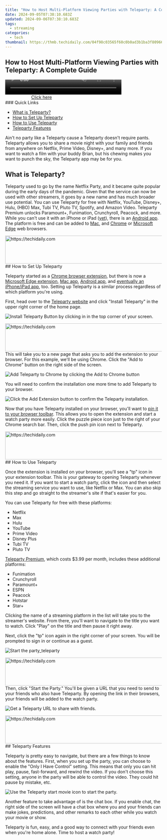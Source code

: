 ```yaml
---
title: "How to Host Multi-Platform Viewing Parties with Teleparty: A Complete Guide"
date: 2024-09-05T07:38:10.683Z
updated: 2024-09-06T07:38:10.683Z
tags:
  - streaming
categories:
  - tech
thumbnail: https://thmb.techidaily.com/04f98c03565f60c0b0ad3b1ba3f80966cc746c43e46cf7809dfb5c690e2c4abe.jpg
---
```


## How to Host Multi-Platform Viewing Parties with Teleparty: A Complete Guide

<!-- affiliate ads begin -->
<span id="1936838">
					<video width="374" height="48" style="cursor:pointer"
           poster="//a.impactradius-go.com/display-clicktoplayimage/1936838.png"
           onclick="if(!this.playClicked){this.play();this.setAttribute('controls',true);this.playClicked=true;}">
	   <source src="//a.impactradius-go.com/display-ad/18409-1936838">
	   <img src="//a.impactradius-go.com/display-clicktoplayimage/1936838.png" style="border: none; height: 100%; width: 100%; object-fit: contain">
	</video>
	<div style="width:234px;text-align:center"><a href="javascript:window.open(decodeURIComponent('https%3A%2F%2Fcoinrule.sjv.io%2Fc%2F5597632%2F1936838%2F18409'), '_blank');void(0);">Click here</a></div>
</span>
<img height="0" width="0" src="https://imp.pxf.io/i/5597632/1936838/18409" style="position:absolute;visibility:hidden;" border="0" />
<!-- affiliate ads end -->
### Quick Links

* [What is Teleparty?](https://facebook-video-recording.techidaily.com/new-top-5-youtube-like-gbv-snippets-on-fb-for-2024/)
* [How to Set Up Teleparty](https://instagram-video-files.techidaily.com/updated-2024-approved-preserving-profile-prestige-from-pretend-popularity-pitfalls/)
* [How to Use Teleparty](https://youtube-stream.techidaily.com/2024-approved-ideal-titles-and-sizes-maximizing-click-through-rates/)
* [Teleparty Features](https://some-knowledge.techidaily.com/2024-approved-exploring-the-colors-of-wings-in-bebops-parrot-edition/)

 Ain't no party like a Teleparty cause a Teleparty doesn't require pants. Teleparty allows you to share a movie night with your family and friends from anywhere on Netflix, Prime Video, Disney+, and many more. If you want to watch a film with your buddy Brian, but his chewing makes you want to punch the sky, the Teleparty app may be for you.

##  What is Teleparty?

 Teleparty used to go by the name Netflix Party, and it became quite popular during the early days of the pandemic. Given that the service can now be used with other streamers, it goes by a new name and has much broader use potential. You can use Teleparty for free with Netflix, YouTube, Disney+, Hulu, (HBO) Max, Tubi TV, Pluto TV, Spotify, and Amazon Video. Teleparty Premium unlocks Paramount+, Funimation, Crunchyroll, Peacock, and more. While you can't use it with an iPhone or iPad ([yet](https://redirect.teleparty.com/mobile-beta)), there is an [Android app](https://www.anrdoezrs.net/links/3607085/type/dlg/sid/UUhtgUeUpU2002452/https://play.google.com/store/apps/details?id=com.teleparty.android). The platform is free and can be added to [Mac](https://apps.apple.com/us/app/teleparty-watch-tv-together/id6471985961?mt=12), and [Chrome](https://chromewebstore.google.com/detail/netflix-party-is-now-tele/oocalimimngaihdkbihfgmpkcpnmlaoa) or [Microsoft Edge](https://microsoftedge.microsoft.com/addons/detail/netflix-party-is-now-tele/igbncjcgfkfnfgbaieiimpfkobabmkce) web browsers.

<!-- affiliate ads begin -->
<a href="https://aligracehair.sjv.io/c/5597632/2047411/19272" target="_top" id="2047411">
  <img src="//a.impactradius-go.com/display-ad/19272-2047411" border="0" alt="https://techidaily.com" width="728" height="90"/>
</a>
<img height="0" width="0" src="https://aligracehair.sjv.io/i/5597632/2047411/19272" style="position:absolute;visibility:hidden;" border="0" />
<!-- affiliate ads end -->
##  How to Set Up Teleparty

 Teleparty started as a [Chrome browser extension](https://chromewebstore.google.com/detail/netflix-party-is-now-tele/oocalimimngaihdkbihfgmpkcpnmlaoa?hl=en), but there is now a [Microsoft Edge extension](https://microsoftedge.microsoft.com/addons/detail/netflix-party-is-now-tele/igbncjcgfkfnfgbaieiimpfkobabmkce), [Mac app](https://apps.apple.com/us/app/teleparty-watch-tv-together/id6471985961?mt=12), [Android app](https://www.anrdoezrs.net/links/3607085/type/dlg/sid/UUhtgUeUpU2002452/https://play.google.com/store/apps/details?id=com.teleparty.android&hl=en%5FUS&gl=US), and [eventually an iPhone/iPad app](https://redirect.teleparty.com/mobile-beta), too. Setting up Teleparty is a similar process regardless of which platform you're using.

 First, head over to the [Teleparty website](https://www.teleparty.com/) and click "Install Teleparty" in the upper right corner of the home page.

![Install Teleparty Button by clicking in in the top corner of your screen.](https://static1.howtogeekimages.com/wordpress/wp-content/uploads/2024/03/install-teleparty-button.jpg) 

<!-- affiliate ads begin -->
<a href="https://homestyler.sjv.io/c/5597632/1943647/22993" target="_top" id="1943647">
  <img src="//a.impactradius-go.com/display-ad/22993-1943647" border="0" alt="https://techidaily.com" width="728" height="90"/>
</a>
<img height="0" width="0" src="https://homestyler.sjv.io/i/5597632/1943647/22993" style="position:absolute;visibility:hidden;" border="0" />
<!-- affiliate ads end -->
 This will take you to a new page that asks you to add the extension to your browser. For this example, we'll be using Chrome. Click the "Add to Chrome" button on the right side of the screen.

![Add Teleparty to Chrome by clicking the Add to Chrome button](https://static1.howtogeekimages.com/wordpress/wp-content/uploads/2024/03/add-to-chrome_teleparty.jpg) 

 You will need to confirm the installation one more time to add Teleparty to your browser.

![Click the Add Extension button to confirm the Teleparty installation.](https://static1.howtogeekimages.com/wordpress/wp-content/uploads/2024/03/add-extension-confirm_teleparty.jpg) 

 Now that you have Teleparty installed on your browser, you'll want to [pin it to your browser toolbar](https://extra-skills.techidaily.com/2024-approved-instagrams-picture-perfect-upload-techniques-unveiled/). This allows you to open the extension and start a watch party more easily. Click the puzzle piece icon just to the right of your Chrome search bar. Then, click the push pin icon next to Teleparty.

<!-- affiliate ads begin -->
<a href="https://aligracehair.sjv.io/c/5597632/2006946/19272" target="_top" id="2006946">
  <img src="//a.impactradius-go.com/display-ad/19272-2006946" border="0" alt="https://techidaily.com" width="728" height="90"/>
</a>
<img height="0" width="0" src="https://aligracehair.sjv.io/i/5597632/2006946/19272" style="position:absolute;visibility:hidden;" border="0" />
<!-- affiliate ads end -->
##  How to Use Teleparty

 Once the extension is installed on your browser, you'll see a "tp" icon in your extension toolbar. This is your gateway to opening Teleparty whenever you need it. If you want to start a watch party, click the icon and then select the streaming service you want to use, like Netflix or Max. You can also skip this step and go straight to the streamer's site if that's easier for you.

 You can use Teleparty for free with these platforms:

* Netflix
* Max
* Hulu
* YouTube
* Prime Video
* Disney Plus
* Tubi TV
* Pluto TV

[Teleparty Premium](https://www.teleparty.com/premium), which costs $3.99 per month, includes these additional platforms:

* Funimation
* Crunchyroll
* Paramount+
* ESPN
* Peacock
* Hotstar
* Star+

 Clicking the name of a streaming platform in the list will take you to the streamer's website. From there, you'll want to navigate to the title you want to watch. Click "Play" on the title and then pause it right away.

 Next, click the "tp" icon again in the right corner of your screen. You will be prompted to sign in or continue as a guest.

![Start the party_teleparty](https://static1.howtogeekimages.com/wordpress/wp-content/uploads/2024/04/start-the-party_teleparty.jpg) 

<!-- affiliate ads begin -->
<a href="https://appsumo.8odi.net/c/5597632/2024351/7443" target="_top" id="2024351">
  <img src="//a.impactradius-go.com/display-ad/7443-2024351" border="0" alt="https://techidaily.com" width="728" height="90"/>
</a>
<img height="0" width="0" src="https://appsumo.8odi.net/i/5597632/2024351/7443" style="position:absolute;visibility:hidden;" border="0" />
<!-- affiliate ads end -->
 Then, click "Start the Party." You'll be given a URL that you need to send to your friends who also have Teleparty. By opening the link in their browsers, your friends will be added to the watch party.

![Get a Teleparty URL to share with friends.](https://static1.howtogeekimages.com/wordpress/wp-content/uploads/2024/04/teleparty-url-screeen.jpg) 

<!-- affiliate ads begin -->
<a href="https://appsumo.8odi.net/c/5597632/2030391/7443" target="_top" id="2030391">
  <img src="//a.impactradius-go.com/display-ad/7443-2030391" border="0" alt="https://techidaily.com" width="728" height="90"/>
</a>
<img height="0" width="0" src="https://appsumo.8odi.net/i/5597632/2030391/7443" style="position:absolute;visibility:hidden;" border="0" />
<!-- affiliate ads end -->
##  Teleparty Features

 Teleparty is pretty easy to navigate, but there are a few things to know about the features. First, when you set up the party, you can choose to enable the "Only I Have Control" setting. This means that only you can hit play, pause, fast-forward, and rewind the video. If you don't choose this setting, anyone in the party will be able to control the video. They could hit pause by mistake, etc.

![Use the Teleparty start movie icon to start the party.](https://static1.howtogeekimages.com/wordpress/wp-content/uploads/2024/04/teleparty-start-movie-control-icon.jpg) 

 Another feature to take advantage of is the chat box. If you enable chat, the right side of the screen will have a chat box where you and your friends can make jokes, predictions, and other remarks to each other while you watch your movie or show.

 Teleparty is fun, easy, and a good way to connect with your friends even when you're home alone. Time to host a watch party!

<ins class="adsbygoogle"
     style="display:block"
     data-ad-format="autorelaxed"
     data-ad-client="ca-pub-7571918770474297"
     data-ad-slot="1223367746"></ins>



<ins class="adsbygoogle"
     style="display:block"
     data-ad-client="ca-pub-7571918770474297"
     data-ad-slot="8358498916"
     data-ad-format="auto"
     data-full-width-responsive="true"></ins>


